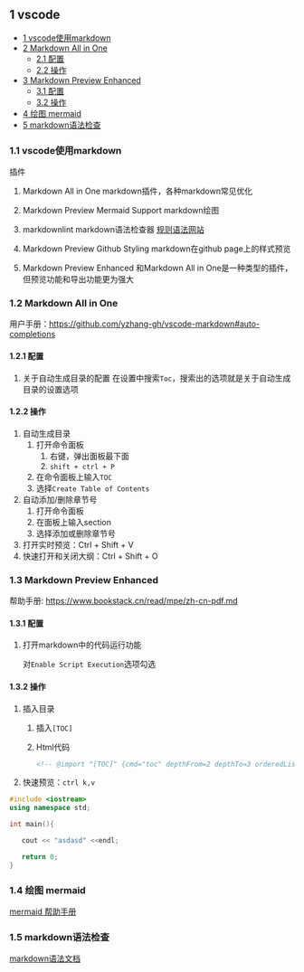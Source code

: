 ## 1  vscode

- [1 vscode使用markdown](#1-vscode使用markdown)
- [2 Markdown All in One](#2-markdown-all-in-one)
  - [2.1 配置](#21-配置)
  - [2.2 操作](#22-操作)
- [3 Markdown Preview Enhanced](#3-markdown-preview-enhanced)
  - [3.1 配置](#31-配置)
  - [3.2 操作](#32-操作)
- [4 绘图 mermaid](#4-绘图-mermaid)
- [5 markdown语法检查](#5-markdown语法检查)

### 1.1  vscode使用markdown

插件

1. Markdown All in One
	markdown插件，各种markdown常见优化

2. Markdown Preview Mermaid Support
   markdown绘图

3. markdownlint
	markdown语法检查器
	[规则语法网站](https://www.jianshu.com/p/51523a1c6fe1)

4. Markdown Preview Github Styling
   markdown在github page上的样式预览

5. Markdown Preview Enhanced
   和Markdown All in One是一种类型的插件，但预览功能和导出功能更为强大

### 1.2  Markdown All in One

用户手册：<https://github.com/yzhang-gh/vscode-markdown#auto-completions>

#### 1.2.1  配置

1. 关于自动生成目录的配置
   在设置中搜索`Toc`，搜索出的选项就是关于自动生成目录的设置选项

#### 1.2.2  操作

1. 自动生成目录
   1. 打开命令面板
	  1. 右键，弹出面板最下面
	  2. `shift + ctrl + P`
   2. 在命令面板上输入`TOC`
   3. 选择`Create Table of Contents`
2. 自动添加/删除章节号
   1. 打开命令面板
   2. 在面板上输入section
   3. 选择添加或删除章节号
3. 打开实时预览：Ctrl + Shift + V
4. 快速打开和关闭大纲：Ctrl + Shift + O

### 1.3  Markdown Preview Enhanced

帮助手册: <https://www.bookstack.cn/read/mpe/zh-cn-pdf.md>

#### 1.3.1  配置

1. 打开markdown中的代码运行功能

   对`Enable Script Execution`选项勾选

#### 1.3.2  操作

1. 插入目录
   1. 插入`[TOC]`
   2. Html代码

	  ```markdown
      <!-- @import "[TOC]" {cmd="toc" depthFrom=2 depthTo=3 orderedList=false} -->
      ```

2. 快速预览：`ctrl k,v`

```c++
#include <iostream>
using namespace std;

int main(){

   cout << "asdasd" <<endl;

   return 0;
}
```

### 1.4  绘图 mermaid

[mermaid 帮助手册](https://mermaid.nodejs.cn/)

### 1.5  markdown语法检查

[markdown语法文档](https://github.com/DavidAnson/markdownlint/tree/main/doc)

